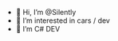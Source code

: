 - 👋 Hi, I’m @Silently
- 👀 I’m interested in cars / dev
- 🌱 I’m C# DEV

<!---
Silently/Silently is a ✨ special ✨ repository because its `README.md` (this file) appears on your GitHub profile.
You can click the Preview link to take a look at your changes.
--->
